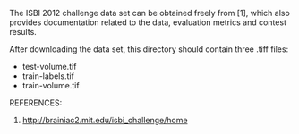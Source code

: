 The ISBI 2012 challenge data set can be obtained freely from [1], which also provides documentation related to the data, evaluation metrics and contest results.

After downloading the data set, this directory should contain three .tiff files:

- test-volume.tif
- train-labels.tif
- train-volume.tif

REFERENCES:

 1. http://brainiac2.mit.edu/isbi_challenge/home